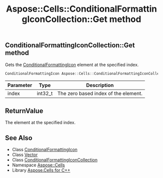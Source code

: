 ﻿---
title: Aspose::Cells::ConditionalFormattingIconCollection::Get method
linktitle: Get
second_title: Aspose.Cells for C++ API Reference
description: 'Aspose::Cells::ConditionalFormattingIconCollection::Get method. Gets the ConditionalFormattingIcon element at the specified index in C++.'
type: docs
weight: 600
url: /cpp/aspose.cells/conditionalformattingiconcollection/get/
---
## ConditionalFormattingIconCollection::Get method


Gets the [ConditionalFormattingIcon](../../conditionalformattingicon/) element at the specified index.

```cpp
ConditionalFormattingIcon Aspose::Cells::ConditionalFormattingIconCollection::Get(int32_t index)
```


| Parameter | Type | Description |
| --- | --- | --- |
| index | int32_t | The zero based index of the element. |

## ReturnValue

The element at the specified index.

## See Also

* Class [ConditionalFormattingIcon](../../conditionalformattingicon/)
* Class [Vector](../../vector/)
* Class [ConditionalFormattingIconCollection](../)
* Namespace [Aspose::Cells](../../)
* Library [Aspose.Cells for C++](../../../)
